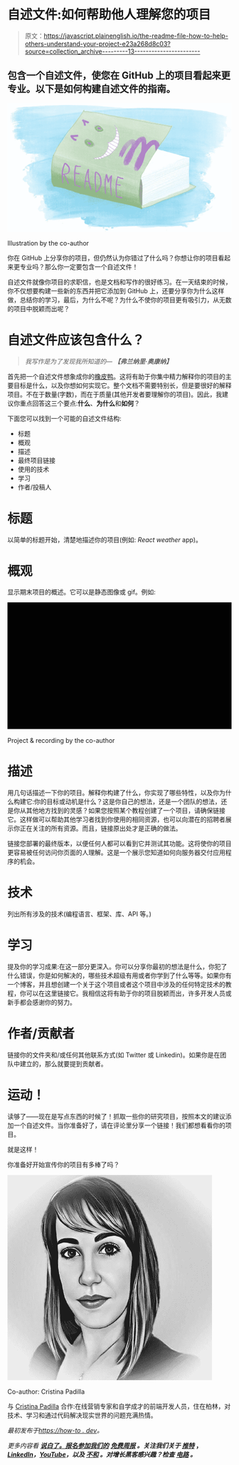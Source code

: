 # 自述文件:如何帮助他人理解您的项目

> 原文：<https://javascript.plainenglish.io/the-readme-file-how-to-help-others-understand-your-project-e23a268d8c03?source=collection_archive---------13----------------------->

## 包含一个自述文件，使您在 GitHub 上的项目看起来更专业。以下是如何构建自述文件的指南。

![](img/0b0aa36f86c90aaf9a02f6ccc4c564e4.png)

Illustration by the co-author

你在 GitHub 上分享你的项目，但仍然认为你错过了什么吗？你想让你的项目看起来更专业吗？那么你一定要包含一个自述文件！

自述文件就像你项目的求职信，也是文档和写作的很好练习。在一天结束的时候，你不仅想要构建一些新的东西并把它添加到 GitHub 上，还要分享你为什么这样做，总结你的学习，最后，为什么不呢？为什么不使你的项目更有吸引力，从无数的项目中脱颖而出呢？

# 自述文件应该包含什么？

> *我写作是为了发现我所知道的—* ***【弗兰纳里·奥康纳】***

首先把一个自述文件想象成你的[橡皮鸭](https://www.cristina-padilla.com/rubberduck.html)。这将有助于你集中精力解释你的项目的主要目标是什么，以及你想如何实现它。整个文档不需要特别长，但是要很好的解释项目。不在于数量(字数)，而在于质量(其他开发者要理解你的项目)。因此，我建议你重点回答这三个要点:**什么**、**为什么**和**如何**？

下面您可以找到一个可能的自述文件结构:

*   标题
*   概观
*   描述
*   最终项目链接
*   使用的技术
*   学习
*   作者/投稿人

# 标题

以简单的标题开始，清楚地描述你的项目(例如: *React weather* app)。

# 概观

显示期末项目的概述。它可以是静态图像或 gif。例如:

![](img/714a852bd1769ab78e3d28d4514bf53a.png)

Project & recording by the co-author

# 描述

用几句话描述一下你的项目。解释你构建了什么，你实现了哪些特性，以及你为什么构建它:你的目标或动机是什么？这是你自己的想法，还是一个团队的想法，还是你从其他地方找到的灵感？如果您按照某个教程创建了一个项目，请确保链接它。这样做可以帮助其他学习者找到你使用的相同资源，也可以向潜在的招聘者展示你正在关注的所有资源。而且，链接原出处才是正确的做法。

链接您部署的最终版本，以便任何人都可以看到它并测试其功能。这将使你的项目更容易被任何访问你页面的人理解。这是一个展示您知道如何向服务器交付应用程序的机会。

# 技术

列出所有涉及的技术(编程语言、框架、库、API 等。)

# 学习

提及你的学习成果:在这一部分更深入。你可以分享你最初的想法是什么，你犯了什么错误，你是如何解决的，哪些技术超级有用或者你学到了什么等等。如果你有一个博客，并且想创建一个关于这个项目或者这个项目中涉及的任何特定技术的教程，你可以在这里链接它。我相信这将有助于你的项目脱颖而出，许多开发人员或新手都会感谢你的努力。

# 作者/贡献者

链接你的文件夹和/或任何其他联系方式(如 Twitter 或 Linkedin)。如果你是在团队中建立的，那么就要提到贡献者。

# 运动！

读够了——现在是写点东西的时候了！抓取一些你的研究项目，按照本文的建议添加一个自述文件。当你准备好了，请在评论里分享一个链接！我们都想看看你的项目。

就是这样！

你准备好开始宣传你的项目有多棒了吗？

![](img/ccfbf8ae459b27c0e784c1c9c2f9c385.png)

Co-author: Cristina Padilla

与 [Cristina Padilla](https://www.cristina-padilla.com/) 合作:在线营销专家和自学成才的前端开发人员，住在柏林，对技术、学习和通过代码解决现实世界的问题充满热情。

*最初发布于*[*https://how-to . dev*](https://how-to.dev/the-readme-file-how-to-help-others-understand-your-project)*。*

*更多内容看* [***说白了。报名参加我们的***](https://plainenglish.io/) **[***免费周报***](http://newsletter.plainenglish.io/) *。关注我们关于* [***推特***](https://twitter.com/inPlainEngHQ) ，[***LinkedIn***](https://www.linkedin.com/company/inplainenglish/)*，*[***YouTube***](https://www.youtube.com/channel/UCtipWUghju290NWcn8jhyAw)*，以及* [***不和***](https://discord.gg/GtDtUAvyhW) *。对增长黑客感兴趣？检查* [***电路***](https://circuit.ooo/) *。***